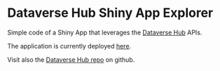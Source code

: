 # Dataverse Hub Shiny App Explorer
Simple code of a Shiny App that leverages the [Dataverse Hub](https://hub.dataverse.org/swagger) APIs.

The application is currently deployed [here](http://140.247.120.209:3838/dvhubexplorer/).

Visit also the [Dataverse Hub repo](https://github.com/IQSS/dataverse-hub) on github.

